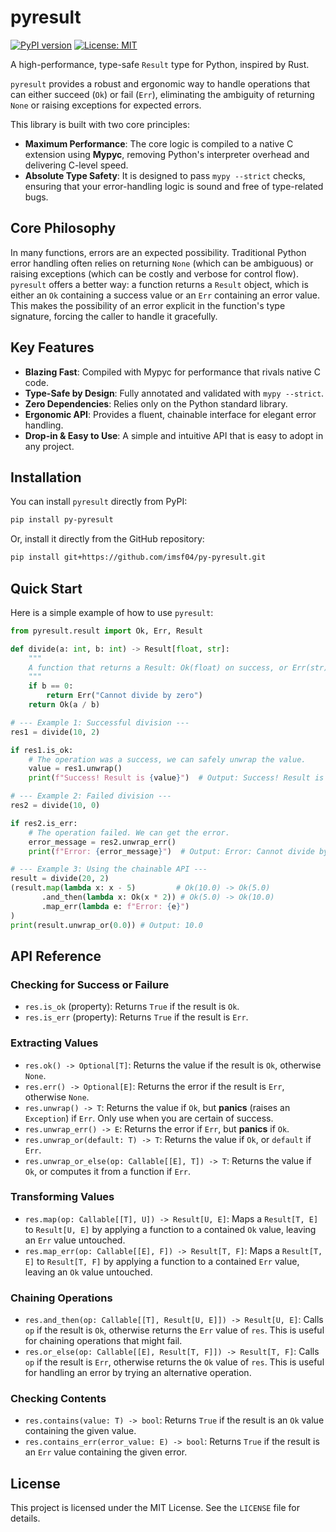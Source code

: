 # pyresult

[![PyPI version](https://badge.fury.io/py/py-pyresult.svg)](https://badge.fury.io/py/py-pyresult)
[![License: MIT](https://img.shields.io/badge/License-MIT-yellow.svg)](https://opensource.org/licenses/MIT)

A high-performance, type-safe `Result` type for Python, inspired by Rust.

`pyresult` provides a robust and ergonomic way to handle operations that can either succeed (`Ok`) or fail (`Err`), eliminating the ambiguity of returning `None` or raising exceptions for expected errors.

This library is built with two core principles:
- **Maximum Performance**: The core logic is compiled to a native C extension using **Mypyc**, removing Python's interpreter overhead and delivering C-level speed.
- **Absolute Type Safety**: It is designed to pass `mypy --strict` checks, ensuring that your error-handling logic is sound and free of type-related bugs.

## Core Philosophy

In many functions, errors are an expected possibility. Traditional Python error handling often relies on returning `None` (which can be ambiguous) or raising exceptions (which can be costly and verbose for control flow). `pyresult` offers a better way: a function returns a `Result` object, which is either an `Ok` containing a success value or an `Err` containing an error value. This makes the possibility of an error explicit in the function's type signature, forcing the caller to handle it gracefully.

## Key Features

- **Blazing Fast**: Compiled with Mypyc for performance that rivals native C code.
- **Type-Safe by Design**: Fully annotated and validated with `mypy --strict`.
- **Zero Dependencies**: Relies only on the Python standard library.
- **Ergonomic API**: Provides a fluent, chainable interface for elegant error handling.
- **Drop-in & Easy to Use**: A simple and intuitive API that is easy to adopt in any project.

## Installation

You can install `pyresult` directly from PyPI:
```bash
pip install py-pyresult
```

Or, install it directly from the GitHub repository:
```bash
pip install git+https://github.com/imsf04/py-pyresult.git
```

## Quick Start

Here is a simple example of how to use `pyresult`:

```python
from pyresult.result import Ok, Err, Result

def divide(a: int, b: int) -> Result[float, str]:
    """
    A function that returns a Result: Ok(float) on success, or Err(str) on failure.
    """
    if b == 0:
        return Err("Cannot divide by zero")
    return Ok(a / b)

# --- Example 1: Successful division ---
res1 = divide(10, 2)

if res1.is_ok:
    # The operation was a success, we can safely unwrap the value.
    value = res1.unwrap()
    print(f"Success! Result is {value}")  # Output: Success! Result is 5.0

# --- Example 2: Failed division ---
res2 = divide(10, 0)

if res2.is_err:
    # The operation failed. We can get the error.
    error_message = res2.unwrap_err()
    print(f"Error: {error_message}")  # Output: Error: Cannot divide by zero

# --- Example 3: Using the chainable API ---
result = divide(20, 2)
(result.map(lambda x: x - 5)         # Ok(10.0) -> Ok(5.0)
       .and_then(lambda x: Ok(x * 2)) # Ok(5.0) -> Ok(10.0)
       .map_err(lambda e: f"Error: {e}")
)
print(result.unwrap_or(0.0)) # Output: 10.0
```

## API Reference

### Checking for Success or Failure
- `res.is_ok` (property): Returns `True` if the result is `Ok`.
- `res.is_err` (property): Returns `True` if the result is `Err`.

### Extracting Values
- `res.ok() -> Optional[T]`: Returns the value if the result is `Ok`, otherwise `None`.
- `res.err() -> Optional[E]`: Returns the error if the result is `Err`, otherwise `None`.
- `res.unwrap() -> T`: Returns the value if `Ok`, but **panics** (raises an `Exception`) if `Err`. Only use when you are certain of success.
- `res.unwrap_err() -> E`: Returns the error if `Err`, but **panics** if `Ok`.
- `res.unwrap_or(default: T) -> T`: Returns the value if `Ok`, or `default` if `Err`.
- `res.unwrap_or_else(op: Callable[[E], T]) -> T`: Returns the value if `Ok`, or computes it from a function if `Err`.

### Transforming Values
- `res.map(op: Callable[[T], U]) -> Result[U, E]`: Maps a `Result[T, E]` to `Result[U, E]` by applying a function to a contained `Ok` value, leaving an `Err` value untouched.
- `res.map_err(op: Callable[[E], F]) -> Result[T, F]`: Maps a `Result[T, E]` to `Result[T, F]` by applying a function to a contained `Err` value, leaving an `Ok` value untouched.

### Chaining Operations
- `res.and_then(op: Callable[[T], Result[U, E]]) -> Result[U, E]`: Calls `op` if the result is `Ok`, otherwise returns the `Err` value of `res`. This is useful for chaining operations that might fail.
- `res.or_else(op: Callable[[E], Result[T, F]]) -> Result[T, F]`: Calls `op` if the result is `Err`, otherwise returns the `Ok` value of `res`. This is useful for handling an error by trying an alternative operation.

### Checking Contents
- `res.contains(value: T) -> bool`: Returns `True` if the result is an `Ok` value containing the given value.
- `res.contains_err(error_value: E) -> bool`: Returns `True` if the result is an `Err` value containing the given error.

## License

This project is licensed under the MIT License. See the `LICENSE` file for details.

